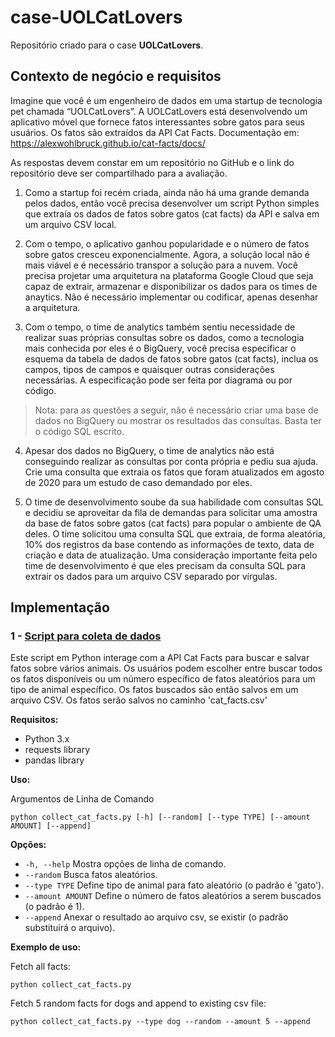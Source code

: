 # case-UOLCatLovers

Repositório criado para o case **UOLCatLovers**.


## Contexto de negócio e requisitos

Imagine que você é um engenheiro de dados em uma startup de tecnologia pet chamada “UOLCatLovers”. A UOLCatLovers está desenvolvendo um aplicativo móvel que fornece fatos interessantes sobre gatos para seus usuários. Os fatos são extraídos da API Cat Facts.
Documentação em: https://alexwohlbruck.github.io/cat-facts/docs/

As respostas devem constar em um repositório no GitHub e o link do repositório deve ser compartilhado para a avaliação.
 
1. Como a startup foi recém criada, ainda não há uma grande demanda pelos dados, então você precisa desenvolver um script Python simples que extraía os dados de fatos sobre gatos (cat facts) da API e salva em um arquivo CSV local.
 
2. Com o tempo, o aplicativo ganhou popularidade e o número de fatos sobre gatos cresceu exponencialmente. Agora, a solução local não é mais viável e é necessário transpor a solução para a nuvem. Você precisa projetar uma arquitetura na plataforma Google Cloud que seja capaz de extrair, armazenar e disponibilizar os dados para os times de anaytics. Não é necessário implementar ou codificar, apenas desenhar a arquitetura.
 
3. Com o tempo, o time de analytics também sentiu necessidade de realizar suas próprias consultas sobre os dados, como a tecnologia mais conhecida por eles é o BigQuery, você precisa especificar o esquema da tabela de dados de fatos sobre gatos (cat facts), inclua os campos, tipos de campos e quaisquer outras considerações necessárias. A especificação pode ser feita por diagrama ou por código.
 
> Nota: para as questões a seguir, não é necessário criar uma base de dados no BigQuery ou mostrar os resultados das consultas. Basta ter o código SQL escrito.
 
4. Apesar dos dados no BigQuery, o time de analytics não está conseguindo realizar as consultas por conta própria e pediu sua ajuda. Crie uma consulta que extraia os fatos que foram atualizados em agosto de 2020 para um estudo de caso demandado por eles.
 
5. O time de desenvolvimento soube da sua habilidade com consultas SQL e decidiu se aproveitar da fila de demandas para solicitar uma amostra da base de fatos sobre gatos (cat facts) para popular o ambiente de QA deles. O time solicitou uma consulta SQL que extraia, de forma aleatória, 10% dos registros da base contendo as informações de texto, data de criação e data de atualização. Uma consideração importante feita pelo time de desenvolvimento é que eles precisam da consulta SQL para extrair os dados para um arquivo CSV separado por vírgulas.

## Implementação

### 1 - [Script para coleta de dados](crawler/collect_cat_facts.py)

Este script em Python interage com a API Cat Facts para buscar e salvar fatos sobre vários animais. Os usuários podem escolher entre buscar todos os fatos disponíveis ou um número específico de fatos aleatórios para um tipo de animal específico. Os fatos buscados são então salvos em um arquivo CSV.
Os fatos serão salvos no caminho 'cat_facts.csv'

**Requisitos:**

- Python 3.x
- requests library
- pandas library

**Uso:**

Argumentos de Linha de Comando

```
python collect_cat_facts.py [-h] [--random] [--type TYPE] [--amount AMOUNT] [--append]
```

**Opções:**

- `-h, --help`       Mostra opções de linha de comando.
- `--random`         Busca fatos aleatórios.
- `--type TYPE`      Define tipo de animal para fato aleatório (o padrão é 'gato').
- `--amount AMOUNT`  Define o número de fatos aleatórios a serem buscados (o padrão é 1).
- `--append`         Anexar o resultado ao arquivo csv, se existir (o padrão substituirá o arquivo).

**Exemplo de uso:**

Fetch all facts:

`python collect_cat_facts.py`

Fetch 5 random facts for dogs and append to existing csv file:

`python collect_cat_facts.py --type dog --random --amount 5 --append`